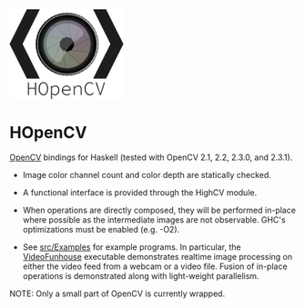<div align="center" style="width:200px;"><img src="https://github.com/CBMM/CBMM.github.io/blob/master/site/images/cameraLensCV.png"></div>

# HOpenCV

[OpenCV](http://opencv.willowgarage.com/wiki/) bindings for Haskell
(tested with OpenCV 2.1, 2.2, 2.3.0, and 2.3.1).

- Image color channel count and color depth are statically checked.

- A functional interface is provided through the HighCV module.

- When operations are directly composed, they will be performed
  in-place where possible as the intermediate images are not
  observable. GHC's optimizations must be enabled (e.g. -O2).

- See
  [src/Examples](https://github.com/acowley/HOpenCV/tree/master/src/Examples)
  for example programs. In particular, the
  [VideoFunhouse](https://github.com/acowley/HOpenCV/tree/master/src/Examples/VideoFunhouse)
  executable demonstrates realtime image processing on either the
  video feed from a webcam or a video file. Fusion of in-place
  operations is demonstrated along with light-weight parallelism.

NOTE: Only a small part of OpenCV is currently wrapped.


